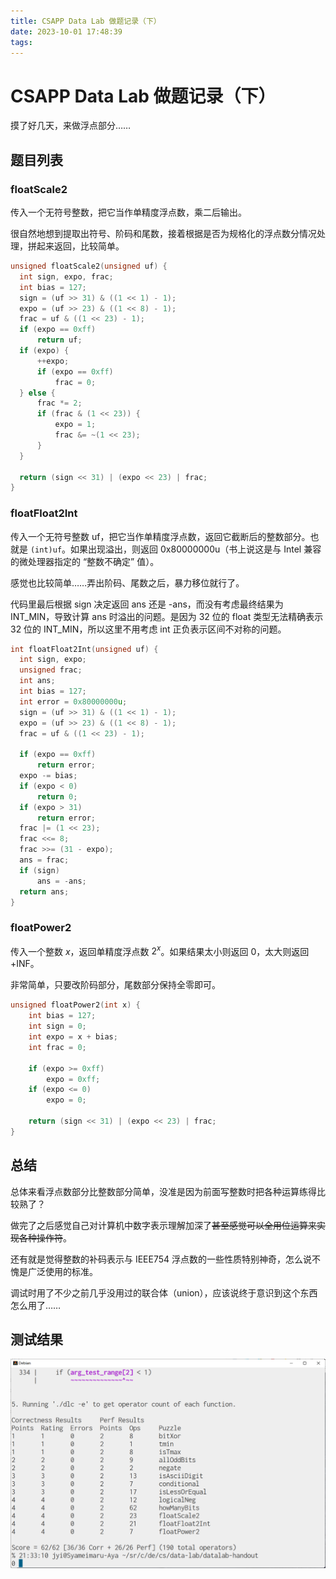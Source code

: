 ```yaml
---
title: CSAPP Data Lab 做题记录（下）
date: 2023-10-01 17:48:39
tags:
---
```


# CSAPP Data Lab 做题记录（下）

摸了好几天，来做浮点部分……

## 题目列表

### floatScale2

传入一个无符号整数，把它当作单精度浮点数，乘二后输出。

很自然地想到提取出符号、阶码和尾数，接着根据是否为规格化的浮点数分情况处理，拼起来返回，比较简单。

```c
unsigned floatScale2(unsigned uf) {
  int sign, expo, frac;
  int bias = 127;
  sign = (uf >> 31) & ((1 << 1) - 1);
  expo = (uf >> 23) & ((1 << 8) - 1);
  frac = uf & ((1 << 23) - 1);
  if (expo == 0xff)
	  return uf;
  if (expo) {
	  ++expo;
	  if (expo == 0xff)
		  frac = 0;
  } else {
	  frac *= 2;
	  if (frac & (1 << 23)) {
		  expo = 1;
		  frac &= ~(1 << 23);
	  }
  }

  return (sign << 31) | (expo << 23) | frac;
}
```

### floatFloat2Int

传入一个无符号整数 uf，把它当作单精度浮点数，返回它截断后的整数部分。也就是 `(int)uf`。如果出现溢出，则返回 0x80000000u（书上说这是与 Intel 兼容的微处理器指定的 “整数不确定” 值）。

感觉也比较简单……弄出阶码、尾数之后，暴力移位就行了。

代码里最后根据 sign 决定返回 ans 还是 -ans，而没有考虑最终结果为 INT_MIN，导致计算 ans 时溢出的问题。是因为 32 位的 float 类型无法精确表示 32 位的 INT_MIN，所以这里不用考虑 int 正负表示区间不对称的问题。

```c
int floatFloat2Int(unsigned uf) {
  int sign, expo;
  unsigned frac;
  int ans;
  int bias = 127;
  int error = 0x80000000u;
  sign = (uf >> 31) & ((1 << 1) - 1);
  expo = (uf >> 23) & ((1 << 8) - 1);
  frac = uf & ((1 << 23) - 1);

  if (expo == 0xff)
	  return error;
  expo -= bias;
  if (expo < 0)
	  return 0;
  if (expo > 31)
	  return error;
  frac |= (1 << 23);
  frac <<= 8;
  frac >>= (31 - expo);
  ans = frac;
  if (sign)
	  ans = -ans;
  return ans;
}
```

### floatPower2

传入一个整数 $x$，返回单精度浮点数 $2^x$。如果结果太小则返回 0，太大则返回 +INF。

非常简单，只要改阶码部分，尾数部分保持全零即可。

```c
unsigned floatPower2(int x) {
    int bias = 127;
    int sign = 0;
    int expo = x + bias;
    int frac = 0;

    if (expo >= 0xff)
	    expo = 0xff;
    if (expo <= 0)
	    expo = 0;

    return (sign << 31) | (expo << 23) | frac;
}
```

## 总结

总体来看浮点数部分比整数部分简单，没准是因为前面写整数时把各种运算练得比较熟了？

做完了之后感觉自己对计算机中数字表示理解加深了~~甚至感觉可以全用位运算来实现各种操作符~~。

还有就是觉得整数的补码表示与 IEEE754 浮点数的一些性质特别神奇，怎么说不愧是广泛使用的标准。

调试时用了不少之前几乎没用过的联合体（union），应该说终于意识到这个东西怎么用了……

## 测试结果

![测试结果](./datalab-result.png)
